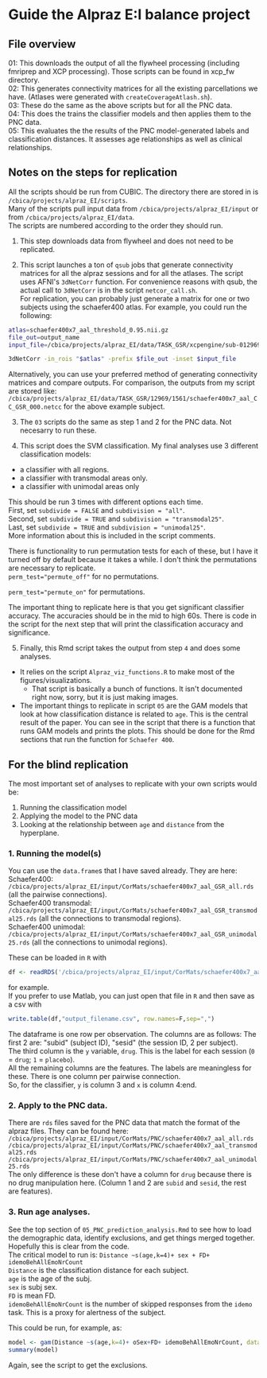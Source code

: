 # Guide the Alpraz E:I balance project

## File overview
01: This downloads the output of all the flywheel processing (including fmriprep and XCP processing). Those scripts can be found in xcp_fw directory.  
02: This generates connectivity matrices for all the existing parcellations we have. (Atlases were generated with `createCoverageAtlash.sh`).  
03: These do the same as the above scripts but for all the PNC data.  
04: This does the trains the classifier models and then applies them to the PNC data.  
05: This evaluates the the results of the PNC model-generated labels and classification distances. It assesses age relationships as well as clinical relationships.  


## Notes on the steps for replication 
All the scripts should be run from CUBIC. The directory there are stored in is `/cbica/projects/alpraz_EI/scripts`.  
Many of the scripts pull input data from `/cbica/projects/alpraz_EI/input` or from `/cbica/projects/alpraz_EI/data`.  
The scripts are numbered according to the order they should run.  

1. This step downloads data from flywheel and does not need to be replicated.  

2. This script launches a ton of `qsub` jobs that generate connectivity matrices for all the alpraz sessions and for all the atlases. 
The script uses AFNI's `3dNetCorr` function. For convenience reasons with qsub, the actual call to `3dNetCorr` is in the script `netcor_call.sh`.  
For replication, you can probably just generate a matrix for one or two subjects using the schaefer400 atlas. For example, you could run the following:  

``` bash  
atlas=schaefer400x7_aal_threshold_0.95.nii.gz
file_out=output_name
input_file=/cbica/projects/alpraz_EI/data/TASK_GSR/xcpengine/sub-012969/ses-001561/task-emotionid/space-MNI152NLin2009cAsym/task/stats/sub-012969_ses-001561_task-emotionid_space-MNI152NLin2009cAsym_res4d.nii.gz

3dNetCorr -in_rois "$atlas" -prefix $file_out -inset $input_file
```  

Alternatively, you can use your preferred method of generating connectivity matrices and compare outputs. For comparison, the outputs from my script are stored like:
`/cbica/projects/alpraz_EI/data/TASK_GSR/12969/1561/schaefer400x7_aal_CC_GSR_000.netcc` for the above example subject.  

3. The `03` scripts do the same as step 1 and 2 for the PNC data. Not necesarry to run these.  

4. This script does the SVM classification. My final analyses use 3 different classification models:  
- a classifier with all regions. 
- a classifier with transmodal areas only. 
- a classifier with unimodal areas only   

This should be run 3 times with different options each time.  
First, set `subdivide = FALSE` and `subdivision = "all"`.  
Second, set `subdivide = TRUE` and `subdivision = "transmodal25"`.  
Last, set `subdivide = TRUE` and `subdivision = "unimodal25"`.    
More information about this is included in the script comments.  

There is functionality to run permutation tests for each of these, but I have it turned off by default because it takes a while. I don't think the permutations are necessary to replicate.  
`perm_test="permute_off"` for no permutations.   

`perm_test="permute_on"` for permutations.  

The important thing to replicate here is that you get significant classifier accuracy. The accuracies should be in the mid to high 60s.  There is code in the script for the next step that will print the classification accuracy and significance.  

5. Finally, this Rmd script takes the output from step `4` and does some analyses.  
- It relies on the script `Alpraz_viz_functions.R` to make most of the figures/visualizations. 
  - That script is basically a bunch of functions. It isn't documented right now, sorry, but it is just making images.
- The important things to replicate in script `05` are the GAM models that look at how classification distance is related to `age`. This is the central result of the paper. You can see in the script that there is a function that runs GAM models and prints the plots. This should be done for the Rmd sections that run the function for `Schaefer 400`. 

## For the blind replication
The most important set of analyses to replicate with your own scripts would be:
1. Running the classification model
2. Applying the model to the PNC data
3. Looking at the relationship between `age` and `distance` from the hyperplane.

### 1. Running the model(s)  
You can use the `data.frame`s that I have saved already. They are here:
Schaefer400: `/cbica/projects/alpraz_EI/input/CorMats/schaefer400x7_aal_GSR_all.rds` (all the pairwise connections).  
Schaefer400 transmodal: `/cbica/projects/alpraz_EI/input/CorMats/schaefer400x7_aal_GSR_transmodal25.rds` (all the connections to transmodal regions).  
Schaefer400 unimodal: `/cbica/projects/alpraz_EI/input/CorMats/schaefer400x7_aal_GSR_unimodal25.rds` (all the connections to unimodal regions).  

These can be loaded in `R` with 

``` R
df <- readRDS('/cbica/projects/alpraz_EI/input/CorMats/schaefer400x7_aal_GSR_transmodal25.rds')
```  

for example.  
If you prefer to use Matlab, you can just open that file in `R` and then save as a csv with  

``` R  
write.table(df,"output_filename.csv", row.names=F,sep=",")
```  

The dataframe is one row per observation. The columns are as follows:
The first 2 are: "subid" (subject ID), "sesid" (the session ID, 2 per subject).  
The third column is the `y` variable, `drug`. This is the label for each session (`0` = `drug`; `1` = `placebo`).  
All the remaining columns are the features. The labels are meaningless for these. There is one column per pairwise connection.  
So, for the classifier, `y` is column 3 and `x` is column 4:end.  

### 2. Apply to the PNC data.
There are `rds` files saved for the PNC data that match the format of the alpraz files. They can be found here:  
`/cbica/projects/alpraz_EI/input/CorMats/PNC/schaefer400x7_aal_all.rds`  
`/cbica/projects/alpraz_EI/input/CorMats/PNC/schaefer400x7_aal_transmodal25.rds`  
`/cbica/projects/alpraz_EI/input/CorMats/PNC/schaefer400x7_aal_unimodal25.rds`  
The only difference is these don't have a column for `drug` because there is no drug manipulation here. (Column 1 and 2 are `subid` and `sesid`, the rest are features).  


### 3. Run age analyses.  
See the top section of `05_PNC_prediction_analysis.Rmd` to see how to load the demographic data, identify exclusions, and get things merged together.  Hopefully this is clear from the code.  
The critical model to run is:
`Distance ~s(age,k=4)+ sex + FD+ idemoBehAllEmoNrCount`  
`Distance` is the classification distance for each subject.  
`age` is the age of the subj.  
`sex` is subj sex.  
`FD` is mean FD.  
`idemoBehAllEmoNrCount` is the number of skipped responses from the `idemo` task. This is a proxy for alertness of the subject.  

This could be run, for example, as: 

``` R
model <- gam(Distance ~s(age,k=4)+ oSex+FD+ idemoBehAllEmoNrCount, data = my_data_frame, subset = exclusions==0)  
summary(model)
```  
Again, see the script to get the exclusions.  
